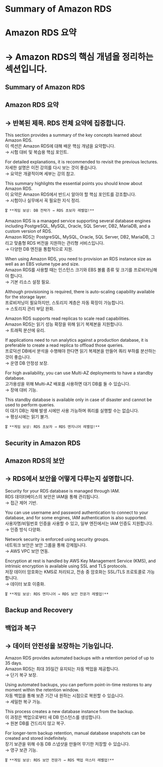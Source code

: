 # Summary of Amazon RDS
# Amazon RDS 요약
# → Amazon RDS의 핵심 개념을 정리하는 섹션입니다.

## Summary of Amazon RDS
## Amazon RDS 요약
## → 반복된 제목. RDS 전체 요약에 집중합니다.

This section provides a summary of the key concepts learned about Amazon RDS.  
이 섹션은 Amazon RDS에 대해 배운 핵심 개념을 요약합니다.  
→ 시험 대비 및 복습용 핵심 포인트.

For detailed explanations, it is recommended to revisit the previous lectures.  
자세한 설명은 이전 강의를 다시 보는 것이 좋습니다.  
→ 요약은 개괄적이며 세부는 강의 참고.

This summary highlights the essential points you should know about Amazon RDS.  
이 요약은 Amazon RDS에서 반드시 알아야 할 핵심 포인트를 강조합니다.  
→ 시험이나 실무에서 꼭 필요한 지식 정리.

```
🎖️ **게임 보상: DB 전략가 → RDS 초보자 레벨업!**
```

Amazon RDS is a managed service supporting several database engines including PostgreSQL, MySQL, Oracle, SQL Server, DB2, MariaDB, and a custom version of RDS.  
Amazon RDS는 PostgreSQL, MySQL, Oracle, SQL Server, DB2, MariaDB, 그리고 맞춤형 RDS 버전을 지원하는 관리형 서비스입니다.  
→ 다양한 DB 엔진을 통합적으로 지원.

When using Amazon RDS, you need to provision an RDS instance size as well as an EBS volume type and size.  
Amazon RDS를 사용할 때는 인스턴스 크기와 EBS 볼륨 종류 및 크기를 프로비저닝해야 합니다.  
→ 기본 리소스 설정 필요.

Although provisioning is required, there is auto-scaling capability available for the storage layer.  
프로비저닝이 필요하지만, 스토리지 계층은 자동 확장이 가능합니다.  
→ 스토리지 관리 부담 완화.

Amazon RDS supports read replicas to scale read capabilities.  
Amazon RDS는 읽기 성능 확장을 위해 읽기 복제본을 지원합니다.  
→ 트래픽 분산에 유리.

If applications need to run analytics against a production database, it is preferable to create a read replica to offload those queries.  
프로덕션 DB에서 분석을 수행해야 한다면 읽기 복제본을 만들어 쿼리 부하를 분산하는 것이 좋습니다.  
→ 운영 DB 안정성 보장.

For high availability, you can use Multi-AZ deployments to have a standby database.  
고가용성을 위해 Multi-AZ 배포를 사용하면 대기 DB를 둘 수 있습니다.  
→ 장애 대비 기능.

This standby database is available only in case of disaster and cannot be used to perform queries.  
이 대기 DB는 재해 발생 시에만 사용 가능하며 쿼리를 실행할 수는 없습니다.  
→ 평상시에는 읽기 불가.

```
🎖️ **게임 보상: RDS 초보자 → RDS 엔지니어 레벨업!**
```

## Security in Amazon RDS
## Amazon RDS의 보안
## → RDS에서 보안을 어떻게 다루는지 설명합니다.

Security for your RDS database is managed through IAM.  
RDS 데이터베이스의 보안은 IAM을 통해 관리됩니다.  
→ 접근 제어 기반.

You can use username and password authentication to connect to your database, and for some engines, IAM authentication is also supported.  
사용자명/비밀번호 인증을 사용할 수 있고, 일부 엔진에서는 IAM 인증도 지원합니다.  
→ 인증 방식 다양화.

Network security is enforced using security groups.  
네트워크 보안은 보안 그룹을 통해 강제됩니다.  
→ AWS VPC 보안 연동.

Encryption at rest is handled by AWS Key Management Service (KMS), and intrinsic encryption is available using SSL and TLS protocols.  
저장 데이터 암호화는 KMS로 처리되고, 전송 중 암호화는 SSL/TLS 프로토콜로 가능합니다.  
→ 데이터 보호 이중화.

```
🎖️ **게임 보상: RDS 엔지니어 → RDS 보안 전문가 레벨업!**
```

## Backup and Recovery
## 백업과 복구
## → 데이터 안전성을 보장하는 기능입니다.

Amazon RDS provides automated backups with a retention period of up to 35 days.  
Amazon RDS는 최대 35일간 유지되는 자동 백업을 제공합니다.  
→ 단기 복구 보장.

Using automated backups, you can perform point-in-time restores to any moment within the retention window.  
자동 백업을 통해 보존 기간 내 원하는 시점으로 복원할 수 있습니다.  
→ 세밀한 복구 가능.

This process creates a new database instance from the backup.  
이 과정은 백업으로부터 새 DB 인스턴스를 생성합니다.  
→ 원본 DB를 건드리지 않고 복구.

For longer-term backup retention, manual database snapshots can be created and stored indefinitely.  
장기 보관을 위해 수동 DB 스냅샷을 만들어 무기한 저장할 수 있습니다.  
→ 영구 보관 기능.

```
🎖️ **게임 보상: RDS 보안 전문가 → RDS 백업 마스터 레벨업!**
```
